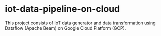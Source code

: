 # iot-data-pipeline-on-cloud
This project consists of IoT data generator and data transformation using Dataflow (Apache Beam) on Google Cloud Platform (GCP).
